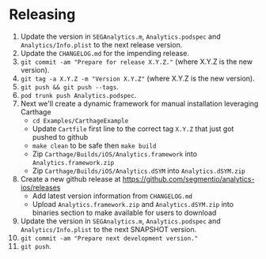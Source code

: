 Releasing
========

 1. Update the version in `SEGAnalytics.m`, `Analytics.podspec` and `Analytics/Info.plist` to the next release version.
 2. Update the `CHANGELOG.md` for the impending release.
 3. `git commit -am "Prepare for release X.Y.Z."` (where X.Y.Z is the new version).
 4. `git tag -a X.Y.Z -m "Version X.Y.Z"` (where X.Y.Z is the new version).
 5. `git push && git push --tags`.
 6. `pod trunk push Analytics.podspec`.
 7. Next we'll create a dynamic framework for manual installation leveraging Carthage
     * `cd Examples/CarthageExample`
     * Update `Cartfile` first line to the correct tag `X.Y.Z` that just got pushed to github
     * `make clean` to be safe then `make build`
     * Zip `Carthage/Builds/iOS/Analytics.framework` into `Analytics.framework.zip`
     * Zip `Carthage/Builds/iOS/Analytics.dSYM` into `Analytics.dSYM.zip`
 8. Create a new github release at https://github.com/segmentio/analytics-ios/releases
     * Add latest version information from `CHANGELOG.md`
     * Upload `Analytics.framework.zip` and `Analytics.dSYM.zip` into binaries section to make available for users to download
 8. Update the version in `SEGAnalytics.m`, `Analytics.podspec` and `Analytics/Info.plist` to the next SNAPSHOT version.
 9. `git commit -am "Prepare next development version."`
 10. `git push`.
